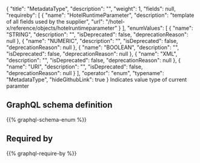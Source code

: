 {
  "title": "MetadataType",
  "description": "",
  "weight": 1,
  "fields": null,
  "requireby": [
    {
      "name": "HotelRuntimeParameter",
      "description": "template of all fields used by the supplier",
      "url": "/hotel-x/reference/objects/hotelruntimeparameter"
    }
  ],
  "enumValues": [
    {
      "name": "STRING",
      "description": "",
      "isDeprecated": false,
      "deprecationReason": null
    },
    {
      "name": "NUMERIC",
      "description": "",
      "isDeprecated": false,
      "deprecationReason": null
    },
    {
      "name": "BOOLEAN",
      "description": "",
      "isDeprecated": false,
      "deprecationReason": null
    },
    {
      "name": "XML",
      "description": "",
      "isDeprecated": false,
      "deprecationReason": null
    },
    {
      "name": "URI",
      "description": "",
      "isDeprecated": false,
      "deprecationReason": null
    }
  ],
  "operator": "enum",
  "typename": "MetadataType",
  "hideGithubLink": true
}
Indicates value type of current paramter
## GraphQL schema definition

{{% graphql-schema-enum %}}

## Required by

{{% graphql-require-by %}}
